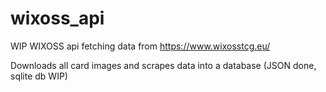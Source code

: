 # wixoss_api

WIP WIXOSS api fetching data from https://www.wixosstcg.eu/

Downloads all card images and scrapes data into a database (JSON done, sqlite db WIP)

